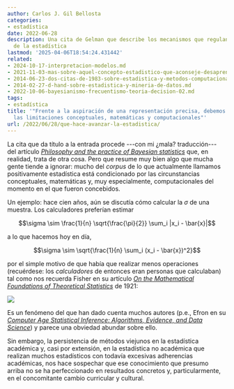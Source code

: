 ```yaml
---
author: Carlos J. Gil Bellosta
categories:
- estadística
date: 2022-06-28
description: Una cita de Gelman que describe los mecanismos que regulan el avance
  de la estadística
lastmod: '2025-04-06T18:54:24.431442'
related:
- 2024-10-17-interpretacion-modelos.md
- 2021-11-03-mas-sobre-aquel-concepto-estadistico-que-aconseje-desaprender-la-suficiencia.md
- 2014-06-23-dos-citas-de-1983-sobre-estadistica-y-metodos-computacionales.md
- 2014-02-27-d-hand-sobre-estadistica-y-mineria-de-datos.md
- 2022-10-06-bayesianismo-frecuentismo-teoria-decision-02.md
tags:
- estadística
title: '"Frente a la aspiración de una representación precisa, debemos considerar
  las limitaciones conceptuales, matemáticas y computacionales"'
url: /2022/06/28/que-hace-avanzar-la-estadistica/
---
```


La cita que da título a la entrada procede ---con mi ¿mala? traducción--- del artículo
[_Philosophy and the practice of Bayesian statistics_](http://www.stat.columbia.edu/~gelman/research/published/philosophy.pdf)
que, en realidad, trata de otra cosa. Pero que resume muy bien algo que mucha gente tiende a ignorar: mucho del _corpus_ de lo que actualmente llamamos positivamente estadística está condicionado por las circunstancias conceptuales, matemáticas y, muy especialmente, computacionales del momento en el que fueron concebidos.

Un ejemplo: hace cien años, aún se discutía cómo calcular la $\sigma$ de una muestra. Los calculadores preferían estimar

$$\sigma \sim \frac{1}{n} \sqrt{\frac{\pi}{2}} \sum_i |x_i - \bar{x}|$$

a lo que hacemos hoy en día,

$$\sigma \sim \sqrt{\frac{1}{n} \sum_i (x_i - \bar{x})^2}$$

por el simple motivo de que había que realizar menos operaciones (recuérdese: los _calculadores_ de entonces eran personas que calculaban) tal como nos recuerda Fisher en su artículo [_On the Mathematical Foundations of Theoretical Statistics_](https://royalsocietypublishing.org/doi/pdf/10.1098/rsta.1922.0009) de 1921:

![](/wp-uploads/2022/06/fisher_sd.png#center)

Es un fenómeno del que han dado cuenta muchos autores (p.e., Efron en su [_Computer Age Statistical Inference: Algorithms, Evidence, and Data Science_](https://www.goodreads.com/book/show/30462852-computer-age-statistical-inference)) y parece una obviedad abundar sobre ello.

Sin embargo, la persistencia de métodos viejunos en la estadística académica y, casi por extensión, en la estadística no académica que realizan muchos estadísticos con todavía excesivas adherencias académicas, nos hace sospechar que ese conocimiento que presumo arriba no se ha perfeccionado en resultados concretos y, particularmente, en el concomitante cambio curricular y cultural.